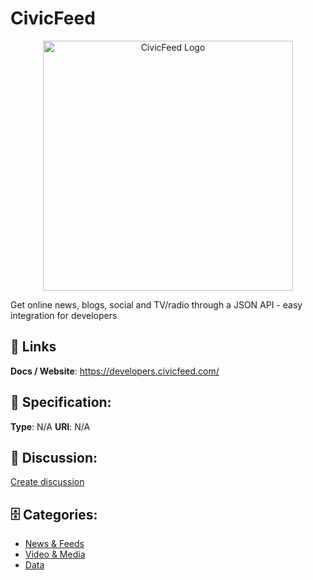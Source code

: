 # CivicFeed
<p align="center">
    <img width="400" src="https://raw.githubusercontent.com/apis-list/apis-list/main/apis/civicfeed/logo_256x256.png" alt="CivicFeed Logo"/>
</p>

Get online news, blogs, social and TV/radio through a JSON API - easy integration for developers

##  🔗 Links
**Docs / Website**: https://developers.civicfeed.com/

## 🧬 Specification:
**Type**: N/A
**URI**: N/A

## 💬 Discussion:
[Create discussion](https://github.com/apis-list/apis-list/discussions/new)

## 🗄️ Categories:
- [News & Feeds](https://github.com/apis-list/apis-list#news--feeds)
- [Video & Media](https://github.com/apis-list/apis-list#video--media)
- [Data](https://github.com/apis-list/apis-list#data)



